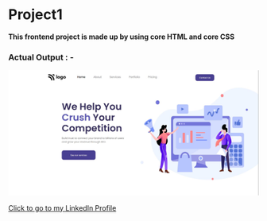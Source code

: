 # Project1

**This frontend project is made up by using core HTML and core CSS**

### Actual Output : -  
![Image](./assets/Actual%20Output.png)

[Click to go to my LinkedIn Profile](https://www.linkedin.com/in/simran-8b7310249/) 

